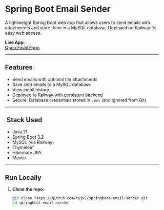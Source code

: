 #  Spring Boot Email Sender

A lightweight Spring Boot web app that allows users to send emails with attachments and store them in a MySQL database. Deployed on Railway for easy web access.

 **Live App:**  
 [Open Email Form](https://springboot-email-sender-production.up.railway.app/email/form)

---

##  Features

-  Send emails with optional file attachments
-  Save sent emails to a MySQL database
-  View email history
-  Deployed to Railway with persistent backend
-  Secure: Database credentials stored in `.env` (and ignored from Git)

---

## ️ Stack Used

- Java 21
- Spring Boot 3.2
- MySQL (via Railway)
- Thymeleaf
- Hibernate JPA
- Maven

---

##  Run Locally

1. **Clone the repo:**
   ```bash
   git clone https://github.com/tejv2/springboot-email-sender.git
   cd springboot-email-sender
